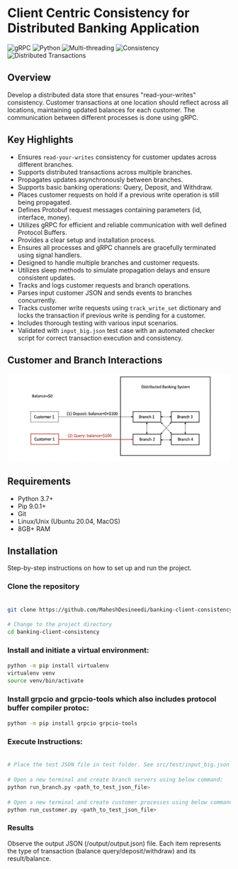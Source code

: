# Client Centric Consistency for Distributed Banking Application

![gRPC](https://img.shields.io/badge/gRPC-4285F4?logo=grpc&logoColor=white)
![Python](https://img.shields.io/badge/Python-3776AB?logo=python&logoColor=white)
![Multi-threading](https://img.shields.io/badge/Multi--threading-007ACC?logo=windows-terminal&logoColor=white)
![Consistency](https://img.shields.io/badge/Consistency-FF6F00?logo=databricks&logoColor=white)
![Distributed Transactions](https://img.shields.io/badge/Distributed%20Transactions-4DB33D?logo=redis&logoColor=white)


## Overview

Develop a distributed data store that ensures "read-your-writes" consistency. Customer transactions at one location should reflect across all locations, maintaining updated balances for each customer. The communication between different processes is done using gRPC.

## Key Highlights
- Ensures `read-your-writes` consistency for customer updates across different branches.
- Supports distributed transactions across multiple branches.
- Propagates updates asynchronously between branches.
- Supports basic banking operations: Query, Deposit, and Withdraw.
- Places customer requests on hold if a previous write operation is still being propagated.
- Defines Protobuf request messages containing parameters (id, interface, money).
- Utilizes gRPC for efficient and reliable communication with well defined Protocol Buffers.
- Provides a clear setup and installation process.
- Ensures all processes and gRPC channels are gracefully terminated using signal handlers.
- Designed to handle multiple branches and customer requests.
- Utilizes sleep methods to simulate propagation delays and ensure consistent updates.
- Tracks and logs customer requests and branch operations.
- Parses input customer JSON and sends events to branches concurrently.
- Tracks customer write requests using `track_write_set` dictionary and locks the transaction if previous write is pending for a customer.
- Includes thorough testing with various input scenarios.
- Validated with `input_big.json` test case with an automated checker script for correct transaction execution and consistency.

## Customer and Branch Interactions
![image](https://github.com/MaheshDesineedi/banking-client-consistency/blob/main/C2BDesgin.png)

## Requirements

- Python 3.7+
- Pip 9.0.1+
- Git
- Linux/Unix (Ubuntu 20.04, MacOS)
- 8GB+ RAM

## Installation

Step-by-step instructions on how to set up and run the project.

### Clone the repository
```bash

git clone https://github.com/MaheshDesineedi/banking-client-consistency

# Change to the project directory
cd banking-client-consistency

```

### Install and initiate a virtual environment:
```bash
python -m pip install virtualenv
virtualenv venv
source venv/bin/activate
```

### Install grpcio and grpcio-tools which also includes protocol buffer compiler protoc:
```bash
python -m pip install grpcio grpcio-tools
```

###	Execute Instructions:
```bash

# Place the test JSON file in test folder. See src/test/input_big.json

# Open a new terminal and create branch servers using below command:
python run_branch.py <path_to_test_json_file>

# Open a new terminal and create customer processes using below command:
python run_customer.py <path_to_test_json_file>
```

### Results
Observe the output JSON (/output/output.json) file. Each item represents the type of transaction (balance query/deposit/withdraw) and its result/balance.





